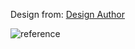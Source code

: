 
Design from: [Design Author](https://dribbble.com/shots/25514823-Dynamic-Sports-Analytics-Dashboard)

![reference](https://cdn.dribbble.com/userupload/18821890/file/original-f9031f8176403b1f55b4560ea9ee0a99.png?resize=752x&vertical=center)